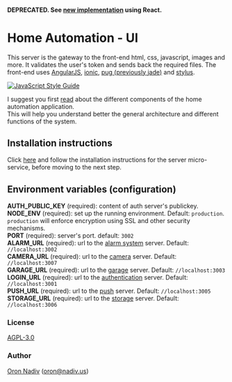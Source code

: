 #### DEPRECATED. See [new implementation][ui-react-url] using React.

# Home Automation - UI
This server is the gateway to the front-end html, css, javascript, images and more.
It validates the user's token and sends back the required files.
The front-end uses [AngularJS][angular-url], [ionic][ionic-url], [pug (previously jade)][pug-url] and [stylus][stylus-url].

[![JavaScript Style Guide][standard-image]][standard-url]

I suggest you first [read][overview-url] about the different components of the home automation application.  
This will help you understand better the general architecture and different functions of the system.

## Installation instructions
Click [here][server-installation-instruction-url] and follow the installation instructions for the server micro-service, before moving to the next step.

## Environment variables (configuration)
__AUTH\_PUBLIC\_KEY__ (required): content of auth server's publickey.  
__NODE\_ENV__ (required): set up the running environment.  Default: `production`.  `production` will enforce encryption using SSL and other security mechanisms.  
__PORT__ (required): server's port.  default: `3002`  
__ALARM\_URL__ (required): url to the [alarm system][alarm-url] server.  Default: `//localhost:3002`  
__CAMERA\_URL__ (required): url to the [camera][camera-url] server.  Default: `//localhost:3007`  
__GARAGE\_URL__ (required): url to the [garage][garage-url] server.  Default: `//localhost:3003`  
__LOGIN\_URL__ (required): url to the [authentication][auth-url] server.  Default: `//localhost:3001`  
__PUSH\_URL__ (required): url to the [push][push-url] server.  Default: `//localhost:3005`  
__STORAGE\_URL__ (required): url to the [storage][storage-url] server.  Default: `//localhost:3006`

### License
[AGPL-3.0](https://spdx.org/licenses/AGPL-3.0.html)

### Author
[Oron Nadiv](https://github.com/OronNadiv) ([oron@nadiv.us](mailto:oron@nadiv.us))

[dependencies-image]: https://david-dm.org/OronNadiv/home-automation-ui/status.svg
[dependencies-url]: https://david-dm.org/OronNadiv/home-automation-ui
[dependencies-dev-image]: https://david-dm.org/OronNadiv/home-automation-ui/dev-status.svg
[dependencies-dev-url]: https://david-dm.org/OronNadiv/home-automation-ui?type=dev
[travis-image]: http://img.shields.io/travis/OronNadiv/home-automation-ui.svg?style=flat-square
[travis-url]: https://travis-ci.org/OronNadiv/home-automation-ui
[coveralls-image]: http://img.shields.io/coveralls/OronNadiv/home-automation-ui.svg?style=flat-square
[coveralls-url]: https://coveralls.io/r/OronNadiv/home-automation-ui
[standard-image]: https://img.shields.io/badge/code%20style-standard-brightgreen.svg
[standard-url]: http://standardjs.com

[angular-url]: https://angularjs.org
[ionic-url]: http://ionicframework.com
[pug-url]: http://jade-lang.com
[stylus-url]: http://stylus-lang.com

[overview-url]: https://oronnadiv.github.io/home-automation
[client-installation-instruction-url]: https://oronnadiv.github.io/home-automation/#installation-instructions-for-the-raspberry-pi-clients
[server-installation-instruction-url]: https://oronnadiv.github.io/home-automation/#installation-instructions-for-the-server-micro-services
[private-public-keys-url]: https://oronnadiv.github.io/home-automation/#generating-private-and-public-keys

[alarm-url]: https://github.com/OronNadiv/alarm-system-api
[auth-url]: https://github.com/OronNadiv/authentication-api
[camera-url]: https://github.com/OronNadiv/camera-api
[garage-url]: https://github.com/OronNadiv/garage-door-api
[notifications-url]: https://github.com/OronNadiv/notifications-api
[push-url]: https://github.com/OronNadiv/push-api
[storage-url]: https://github.com/OronNadiv/storage-api
[ui-url]: https://github.com/OronNadiv/home-automation-ui
[ui-react-url]: https://github.com/OronNadiv/home-automation-ui-react
